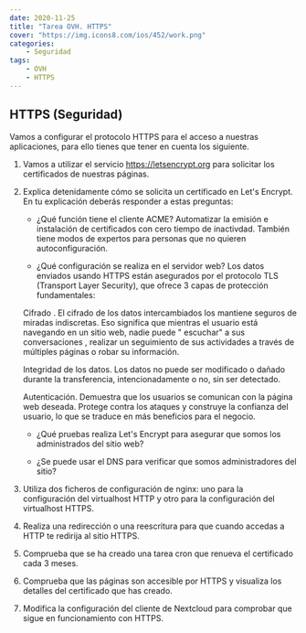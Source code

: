 ```yaml
---
date: 2020-11-25
title: "Tarea OVH. HTTPS"
cover: "https://img.icons8.com/ios/452/work.png"
categories: 
    - Seguridad
tags:
    - OVH
    - HTTPS
---
```



## HTTPS (Seguridad)

Vamos a configurar el protocolo HTTPS para el acceso a nuestras aplicaciones, para ello tienes que tener en cuenta los siguiente.

1. Vamos a utilizar el servicio https://letsencrypt.org para solicitar los certificados de nuestras páginas.

2. Explica detenidamente cómo se solicita un certificado en Let's Encrypt. En tu explicación deberás responder a estas preguntas:

    * ¿Qué función tiene el cliente ACME?
    Automatizar la emisión e instalación de certificados con cero tiempo de inactivdad. También tiene modos de expertos para personas que no quieren autoconfiguración.

    * ¿Qué configuración se realiza en el servidor web?
    Los datos enviados usando HTTPS están asegurados por el protocolo TLS (Transport Layer Security), que ofrece 3 capas de protección fundamentales:

    Cifrado . El cifrado de los datos intercambiados los mantiene seguros de miradas indiscretas. Eso significa que mientras el usuario está navegando en un sitio web, nadie puede " escuchar" a sus conversaciones , realizar un seguimiento de sus actividades a través de múltiples páginas o robar su información.

    Integridad de los datos. Los datos no puede ser modificado o dañado durante la transferencia, intencionadamente o no, sin ser detectado.

    Autenticación. Demuestra que los usuarios se comunican con la página web deseada. Protege contra los ataques y construye la confianza del usuario, lo que se traduce en más beneficios para el negocio.


    * ¿Qué pruebas realiza Let's Encrypt para asegurar que somos los administrados del sitio web?

    * ¿Se puede usar el DNS para verificar que somos administradores del sitio?

3. Utiliza dos ficheros de configuración de nginx: uno para la configuración del virtualhost HTTP y otro para la configuración del virtualhost HTTPS.

4. Realiza una redirección o una reescritura para que cuando accedas a HTTP te redirija al sitio HTTPS.

5. Comprueba que se ha creado una tarea cron que renueva el certificado cada 3 meses.

6. Comprueba que las páginas son accesible por HTTPS y visualiza los detalles del certificado que has creado.

7. Modifica la configuración del cliente de Nextcloud para comprobar que sigue en funcionamiento con HTTPS.